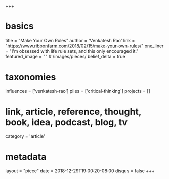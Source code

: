+++
# basics
title     		 = "Make Your Own Rules"
author    		 = 'Venkatesh Rao'
link      		 = "https://www.ribbonfarm.com/2018/02/15/make-your-own-rules/"
one_liner 		 = "I'm obsessed with life rule sets, and this only encouraged it."
featured_image = "" # /images/pieces/
belief_delta	 = true

# taxonomies
influences		 = ['venkatesh-rao']
piles     		 = ['critical-thinking']
projects			 = []

# link, article, reference, thought, book, idea, podcast, blog, tv
category  		 = 'article'

# metadata
layout	    	 = "piece"
date      		 = 2018-12-29T19:00:20-08:00
disqus    		 = false
+++

